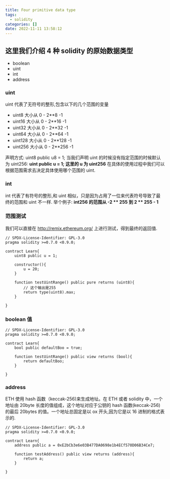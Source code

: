 ```yaml
---
title: Four primitive data type
tags:
  - solidity
categories: []
date: 2022-11-11 13:58:12
---
```


## 这里我们介绍 4 种 solidity 的原始数据类型

- boolean
- uint
- int
- address

### uint

uint 代表了无符号的整形,包含以下的几个范围的变量

- uint8 大小从 0 - 2\*\*8 -1
- uint16 大小从 0 - 2\*\*16 -1
- uint32 大小从 0 - 2\*\*32 -1
- uint64 大小从 0 - 2\*\*64 -1
- uint128 大小从 0 - 2\*\*128 -1
- uint256 大小从 0 - 2\*\*256 -1

声明方式:
uint8 public u8 = 1;
当我们声明 uint 的时候没有指定范围的时候默认为 uint256:
**uint public u = 1; 这里的 u 为 uint256**
在具体的使用过程中我们可以根据范围需求去决定具体使用哪个范围的 uint.

### int

int 代表了有符号的整形,和 uint 相似，只是因为占用了一位来代表符号导致了最终的范围和 uint 不一样.
举个例子:
**int256 的范围从 -2 ** 255 到 2 ** 255 - 1**

### 范围测试

我们可以直接在 <http://remix.ethereum.org/> 上进行测试，得到最终的返回值.

```
// SPDX-License-Identifier: GPL-3.0
pragma solidity >=0.7.0 <0.9.0;

contract Learn{
    uint8 public u = 1;

    constructor(){
        u = 20;
    }

    function testUintRange() public pure returns (uint8){
        // 这个输出是255
        return type(uint8).max;
    }

}
```

### boolean 值

```
// SPDX-License-Identifier: GPL-3.0
pragma solidity >=0.7.0 <0.9.0;

contract Learn{
    bool public defaultBoo = true;

    function testUintRange() public view returns (bool){
        return defaultBoo;
    }

}
```

### address

ETH 使用 hash 函数（keccak-256)来生成地址。在 ETH 或者 solidity 中，一个地址由 20byte 长度的值组成，这个地址对应于公钥的 hash 函数(keccak-256)的最后 20bytes 的值。一个地址总固定是以 ox 开头,因为它是以 16 进制的格式表示的.

```
// SPDX-License-Identifier: GPL-3.0
pragma solidity >=0.7.0 <0.9.0;

contract Learn{
    address public a = 0xE2bCb3e6e03B477DA0698e1b4ECf570D06B34Ce7;

    function testAddress() public view returns (address){
        return a;
    }

}
```
